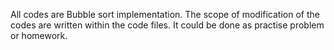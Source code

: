 All codes are Bubble sort implementation. The scope of modification of the
codes are written within the code files. It could be done as practise problem
or homework.
